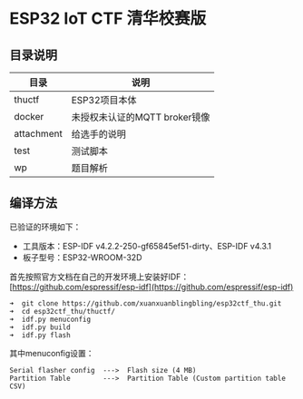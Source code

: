 # ESP32 IoT CTF 清华校赛版

## 目录说明


| 目录       | 说明                          |
| ---------- | ----------------------------- |
| thuctf     | ESP32项目本体                 |
| docker     | 未授权未认证的MQTT broker镜像 |
| attachment | 给选手的说明                  |
| test       | 测试脚本                      |
| wp         | 题目解析                      |

## 编译方法

已验证的环境如下：

- 工具版本：ESP-IDF v4.2.2-250-gf65845ef51-dirty、ESP-IDF v4.3.1
- 板子型号：ESP32-WROOM-32D

首先按照官方文档在自己的开发环境上安装好IDF：[https://github.com/espressif/esp-idf](https://github.com/espressif/esp-idf)

```
➜  git clone https://github.com/xuanxuanblingbling/esp32ctf_thu.git
➜  cd esp32ctf_thu/thuctf/
➜  idf.py menuconfig 
➜  idf.py build 
➜  idf.py flash 
```

其中menuconfig设置：

```
Serial flasher config  --->  Flash size (4 MB) 
Partition Table        --->  Partition Table (Custom partition table CSV)
```